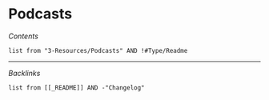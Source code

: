 # Podcasts

*Contents*

````dataview
list from "3-Resources/Podcasts" AND !#Type/Readme
````

---

*Backlinks*

````dataview
list from [[_README]] AND -"Changelog"
````
